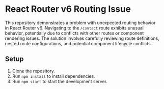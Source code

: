 # React Router v6 Routing Issue

This repository demonstrates a problem with unexpected routing behavior in React Router v6.  Navigating to the `/contact` route exhibits unusual behavior, potentially due to conflicts with other routes or component rendering issues.  The solution involves carefully reviewing route definitions, nested route configurations, and potential component lifecycle conflicts.

## Setup

1. Clone the repository.
2. Run `npm install` to install dependencies.
3. Run `npm start` to start the development server.